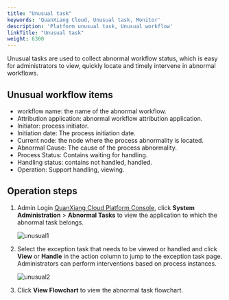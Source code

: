 ```yaml
---
title: "Unusual task"
keywords: 'QuanXiang Cloud, Unusual task, Monitor'
description: 'Platform unusual task, Unusual workflow'
linkTitle: "Unusual task"
weight: 6300
---
```


Unusual tasks are used to collect abnormal workflow status, which is easy for administrators to view, quickly locate and timely intervene in abnormal workflows.

## Unusual workflow items

- workflow name: the name of the abnormal workflow.
- Attribution application: abnormal workflow attribution application.
- Initiator: process initiator.
- Initiation date: The process initiation date.
- Current node: the node where the process abnormality is located.
- Abnormal Cause: The cause of the process abnormality.
- Process Status: Contains waiting for handling.
- Handling status: contains not handled, handled.
- Operation: Support handling, viewing.

## Operation steps

1. Admin Login [QuanXiang Cloud Platform Console](https://portal.quanxiang.dev), click **System Administration** > **Abnormal Tasks** to view the application to which the abnormal task belongs.

   ![unusual1](/images/best_practices/unusual1.png)

2. Select the exception task that needs to be viewed or handled and click **View** or **Handle** in the action column to jump to the exception task page. Administrators can perform interventions based on process instances.

   ![unusual2](/images/best_practices/unusual2.png)

3. Click **View Flowchart** to view the abnormal task flowchart.







